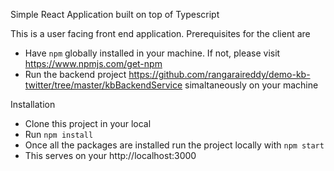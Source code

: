 Simple React Application built on top of Typescript
    
   This is a user facing front end application. Prerequisites for the client are 
     
   - Have `npm` globally installed in your machine. If not, please visit https://www.npmjs.com/get-npm
   - Run the backend project https://github.com/rangaraireddy/demo-kb-twitter/tree/master/kbBackendService simaltaneously on your       machine

Installation

 - Clone this project in your local
 - Run `npm install`
 - Once all the packages are installed run the project locally with
    `npm start`
 - This serves on your http://localhost:3000
 